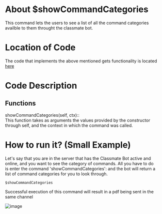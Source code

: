 # About $showCommandCategories
This command lets the users to see a list of all the command categories availble to them throught the classmate bot. 

# Location of Code
The code that implements the above mentioned gets functionality is located [here](https://github.com/nfoster1492/ClassMateBot-1/blob/main/cogs/calendar.py)

# Code Description
## Functions
showCommandCategories(self, ctx):: <br>
This function takes as arguments the values provided by the constructor through self, and the context in which the command was called.

# How to run it? (Small Example)
Let's say that you are in the server that has the Classmate Bot active and online, and you want to see the category of commands. All you have to do is 
enter the command 'showCommandCategories': and the bot will return a list of command categories for you to look through.
```
$showCommandCategories
```
Successful execution of this command will result in a pdf being sent in the same channel

![image](https://github.com/nfoster1492/ClassMateBot-1/blob/main/data/proj2media/getPdfDownload.JPG)
